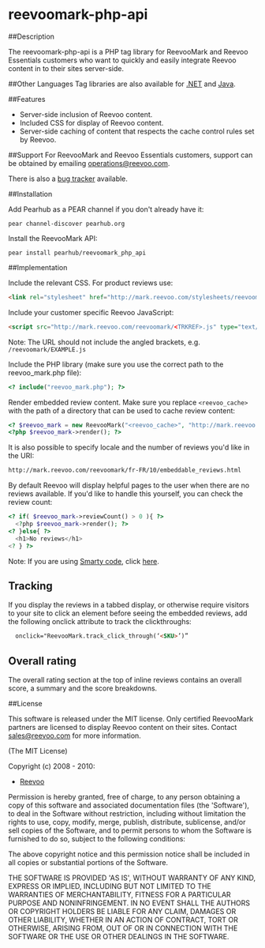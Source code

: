 # reevoomark-php-api

##Description

The reevoomark-php-api is a PHP tag library for ReevooMark and Reevoo Essentials customers who want to quickly and easily integrate Reevoo content in to their sites server-side.

##Other Languages
Tag libraries are also available for [.NET](https://github.com/reevoo/reevoomark-dotnet-api) and [Java](https://github.com/reevoo/reevoomark-java-api).

##Features

* Server-side inclusion of Reevoo content.
* Included CSS for display of Reevoo content.
* Server-side caching of content that respects the cache control rules set by Reevoo.

##Support
For ReevooMark and Reevoo Essentials customers, support can be obtained by emailing <operations@reevoo.com>.

There is also a [bug tracker](https://github.com/reevoo/reevoomark-php-api/issues) available.

##Installation

Add Pearhub as a PEAR channel if you don't already have it:

```
pear channel-discover pearhub.org
```

Install the ReevooMark API:

```
pear install pearhub/reevoomark_php_api
```

##Implementation

Include the relevant CSS. For product reviews use:

``` html
<link rel="stylesheet" href="http://mark.reevoo.com/stylesheets/reevoomark/embedded_reviews.css" type="text/css" />
```

Include your customer specific Reevoo JavaScript:

``` html
<script src="http://mark.reevoo.com/reevoomark/<TRKREF>.js" type="text/javascript"></script>
```

Note: The URL should not include the angled brackets, e.g. `/reevoomark/EXAMPLE.js`

Include the PHP library (make sure you use the correct path to the reevoo_mark.php file):

``` php
<? include("reevoo_mark.php"); ?>
```

Render embedded review content. Make sure you replace `<reevoo_cache>` with the path of a directory that can be used to cache review content:

``` php
<? $reevoo_mark = new ReevooMark("<reevoo_cache>", "http://mark.reevoo.com/reevoomark/embeddable_reviews.html", "<TRKREF>", "<SKU>") ?>
<?php $reevoo_mark->render(); ?>
```

It is also possible to specify locale and the number of reviews you'd like in the URI:

```html
http://mark.reevoo.com/reevoomark/fr-FR/10/embeddable_reviews.html
```

By default Reevoo will display helpful pages to the user when there are no reviews available. If you'd like to handle this yourself, you can check the review count:

``` php
<? if( $reevoo_mark->reviewCount() > 0 ){ ?>
  <?php $reevoo_mark->render(); ?>
<? }else{ ?>
  <h1>No reviews</h1>
<? } ?>
```

Note: If you are using [Smarty code](http://www.smarty.net/docs/en/what.is.smarty.tpl), click [here](https://github.com/reevoo/reevoomark-php-api/tree/smarty_php#implementation).

## Tracking

If you display the reviews in a tabbed display, or otherwise require visitors to your site to click an element before seeing the embedded reviews, add the following onclick attribute to track the clickthroughs:

``` html
  onclick="ReevooMark.track_click_through(‘<SKU>’)”
```

## Overall rating

The overall rating section at the top of inline reviews contains an overall score, a summary and the score breakdowns.

##License

This software is released under the MIT license.  Only certified ReevooMark partners
are licensed to display Reevoo content on their sites.  Contact <sales@reevoo.com> for
more information.

(The MIT License)

Copyright (c) 2008 - 2010:

* [Reevoo](http://www.reevoo.com)

Permission is hereby granted, free of charge, to any person obtaining
a copy of this software and associated documentation files (the
'Software'), to deal in the Software without restriction, including
without limitation the rights to use, copy, modify, merge, publish,
distribute, sublicense, and/or sell copies of the Software, and to
permit persons to whom the Software is furnished to do so, subject to
the following conditions:

The above copyright notice and this permission notice shall be
included in all copies or substantial portions of the Software.

THE SOFTWARE IS PROVIDED 'AS IS', WITHOUT WARRANTY OF ANY KIND,
EXPRESS OR IMPLIED, INCLUDING BUT NOT LIMITED TO THE WARRANTIES OF
MERCHANTABILITY, FITNESS FOR A PARTICULAR PURPOSE AND NONINFRINGEMENT.
IN NO EVENT SHALL THE AUTHORS OR COPYRIGHT HOLDERS BE LIABLE FOR ANY
CLAIM, DAMAGES OR OTHER LIABILITY, WHETHER IN AN ACTION OF CONTRACT,
TORT OR OTHERWISE, ARISING FROM, OUT OF OR IN CONNECTION WITH THE
SOFTWARE OR THE USE OR OTHER DEALINGS IN THE SOFTWARE.
